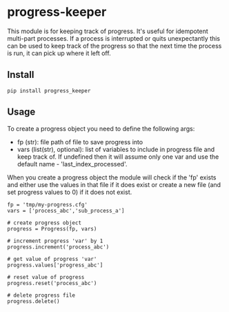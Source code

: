 # progress-keeper

This module is for keeping track of progress.  It's useful for idempotent multi-part processes.  If a process is interrupted or quits unexpectantly this can be used to keep track of the progress so that the next time the process is run, it can pick up where it left off.

## Install

```
pip install progress_keeper
```

## Usage

To create a progress object you need to define the following args:
- fp (str): file path of file to save progress into
- vars (list(str), optional): list of variables to include in progress file and keep track of. If undefined then it will assume only one var and use the default name - 'last_index_processed'.

When you create a progress object the module will check if the 'fp' exists and either use the values in that file if it does exist or create a new file (and set progress values to 0) if it does not exist.

```
fp = 'tmp/my-progress.cfg'
vars = ['process_abc','sub_process_a']

# create progress object
progress = Progress(fp, vars)

# increment progress 'var' by 1
progress.increment('process_abc')

# get value of progress 'var'
progress.values['progress_abc']

# reset value of progress
progress.reset('process_abc')

# delete progress file
progress.delete()
```